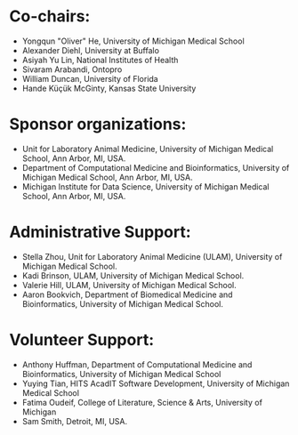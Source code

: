 # Co-chairs: 
- Yongqun "Oliver" He, University of Michigan Medical School
- Alexander Diehl, University at Buffalo
- Asiyah Yu Lin, National Institutes of Health
- Sivaram Arabandi, Ontopro
- William Duncan, University of Florida
- Hande Küçük McGinty, Kansas State University

# Sponsor organizations:  
- Unit for Laboratory Animal Medicine, University of Michigan Medical School, Ann Arbor, MI, USA.
- Department of Computational Medicine and Bioinformatics, University of Michigan Medical School, Ann Arbor, MI, USA. 
- Michigan Institute for Data Science, University of Michigan Medical School, Ann Arbor, MI, USA.  

# Administrative Support:  
- Stella Zhou, Unit for Laboratory Animal Medicine (ULAM), University of Michigan Medical School.
- Kadi Brinson, ULAM, University of Michigan Medical School.
- Valerie Hill, ULAM, University of Michigan Medical School. 
- Aaron Bookvich, Department of Biomedical Medicine and Bioinformatics, University of Michigan Medical School.

# Volunteer Support:  
- Anthony Huffman, Department of Computational Medicine and Bioinformatics, University of Michigan Medical School 
- Yuying Tian, HITS AcadIT Software Development, University of Michigan Medical School
- Fatima Oudeif, College of Literature, Science & Arts, University of Michigan 
- Sam Smith, Detroit, MI, USA. 
